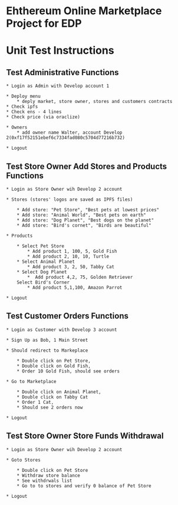 # Ehthereum Online Marketplace Project for EDP

# Unit Test Instructions

## Test Administrative Functions

    * Login as Admin with Develop account 1

    * Deploy menu 
        * deply market, store owner, stores and customers contracts 
    * Check ipfs
    * Check ens - 4 lines
    * Check price (via oraclize)

    * Owners
        * add owner name Walter, account Develop 2(0xf17f52151ebef6c7334fad080c5704d77216b732)

    * Logout

## Test Store Owner Add Stores and Products Functions

    * Login as Store Owner wih Develop 2 account 

    * Stores (stores' logos are saved as IPFS files)

        * Add store: "Pet Store", "Best pets at lowest prices"
        * Add store: "Animal World", "Best pets on earth"
        * Add store: "Dog Planet", "Best dogs on the planet"
        * Add store: "Bird's cornet", "Birds are beautiful"

    * Products 

        * Select Pet Store
            * Add product 1, 100, 5, Gold Fish
            * Add product 2, 10, 10, Turtle
        * Select Animal Planet
            * Add product 3, 2, 50, Tabby Cat
        * Select Dog Planet	
            *  Add product 4,2, 75, Golden Retriever
        Select Bird's Corner
            * Add product 5,1,100, Amazon Parrot

    * Logout

## Test Customer Orders Functions

    * Login as Customer with Develop 3 account

    * Sign Up as Bob, 1 Main Street

    * Should redirect to Markeplace

        * Double click on Pet Store, 
        * Double click on Gold Fish, 
        * Order 10 Gold Fish, should see orders

    * Go to Marketplace

        * Double click on Animal Planet,
        * Double click on Tabby Cat
        * Order 1 Cat, 
        * Should see 2 orders now

    * Logout

## Test Store Owner Store Funds Withdrawal

    * Login as Store Owner wih Develop 2 account

	* Goto Stores

		* Double click on Pet Store 
		* Withdraw store balance
		* See withdrwals list
		* Go to to stores and verify 0 balance of Pet Store

    * Logout